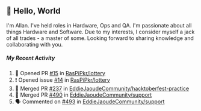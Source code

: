 ## :wave: Hello, World

I'm Allan. I've held roles in Hardware, Ops and QA. I'm passionate about all things Hardware and Software. Due to my interests, I consider myself a jack of all trades - a master of some. Looking forward to sharing knowledge and collaborating with you.

##### My Recent Activity
<!--START_SECTION:activity-->
1. 💪 Opened PR [#15](https://github.com/RasPiPkr/lottery/pull/15) in [RasPiPkr/lottery](https://github.com/RasPiPkr/lottery)
2. ❗️ Opened issue [#14](https://github.com/RasPiPkr/lottery/issues/14) in [RasPiPkr/lottery](https://github.com/RasPiPkr/lottery)
3. 🎉 Merged PR [#237](https://github.com/EddieJaoudeCommunity/hacktoberfest-practice/pull/237) in [EddieJaoudeCommunity/hacktoberfest-practice](https://github.com/EddieJaoudeCommunity/hacktoberfest-practice)
4. 🎉 Merged PR [#490](https://github.com/EddieJaoudeCommunity/support/pull/490) in [EddieJaoudeCommunity/support](https://github.com/EddieJaoudeCommunity/support)
5. 🗣 Commented on [#493](https://github.com/EddieJaoudeCommunity/support/issues/493) in [EddieJaoudeCommunity/support](https://github.com/EddieJaoudeCommunity/support)
<!--END_SECTION:activity-->

<!--
**AllanRegush/AllanRegush** is a ✨ _special_ ✨ repository because its `README.md` (this file) appears on your GitHub profile.

Here are some ideas to get you started:

- 🔭 I’m currently working on ...
- 🌱 I’m currently learning ...
- 👯 I’m looking to collaborate on ...
- 🤔 I’m looking for help with ...
- 💬 Ask me about ...
- 📫 How to reach me: ...
- 😄 Pronouns: ...
- ⚡ Fun fact: ...
-->
